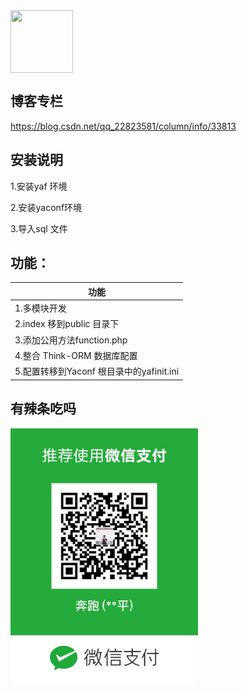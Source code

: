 
<img src="https://img-blog.csdnimg.cn/20190215102400434.jpeg" width = "100" height = "100" div align=center />

## 博客专栏
https://blog.csdn.net/qq_22823581/column/info/33813

## 安装说明

1.安装yaf 环境

2.安装yaconf环境

3.导入sql 文件

## 功能：

| 功能 | 
| ------ |
| 1.多模块开发 | 
| 2.index 移到public 目录下 | 
| 3.添加公用方法function.php | 
| 4.整合 Think-ORM 数据库配置 | 
| 5.配置转移到Yaconf 根目录中的yafinit.ini| 



## 有辣条吃吗

<img src="https://github.com/liaoshengping/yaf_init/raw/master/wx.jpg" width = "300" div align=center />





